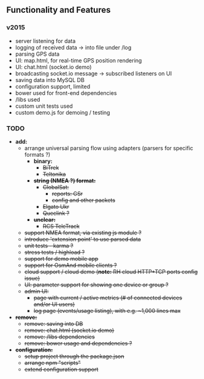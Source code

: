 
## Functionality and Features

### v2015

- server listening for data
- logging of received data -> into file under /log
- parsing GPS data
- UI: map.html, for real-time GPS position rendering
- UI: chat.html (socket.io demo)
- broadcasting socket.io message -> subscribed listeners on UI
- saving data into MySQL DB
- configuration support, limited
- bower used for front-end dependencies
- /libs used
- custom unit tests used
- custom demo.js for demoing / testing

### TODO

- **add:**
  - arrange universal parsing flow using adapters (parsers for specific formats ?)
    - **binary:**
      - <s>BiTrek
      - <s>Teltonika
    - **string (NMEA ?) format:**
      - GlobalSat:
        - <s>reports: GSr
        - config and other packets
      - Elgato Ukr
      - Queclink ?
    - **unclear:**
      - RCS TeleTrack
  - support NMEA format, via existing js module ?
  - introduce 'extension point' to use parsed data
  - unit tests - karma ?
  - stress tests / highload ?
  - support for demo mobile app
  - support for OsmAnd mobile clients ?
  - cloud support / cloud demo (**note:** RH cloud HTTP+TCP ports config issue)
  - UI: parameter support for showing one device or group ?
  - admin UI:
    - page with current / active metrics (# of connected devices and/or UI users)
    - log page (events/usage listing), with e.g. ~1,000 lines max
- **remove:**
  - <s>remove: saving into DB
  - <s>remove: chat.html (socket.io demo)
  - remove: /libs dependencies
  - remove: bower usage and  dependencies ?
- **configuration:**
  - setup project through the package.json
  - arrange npm "scripts"
  - extend configuration support

